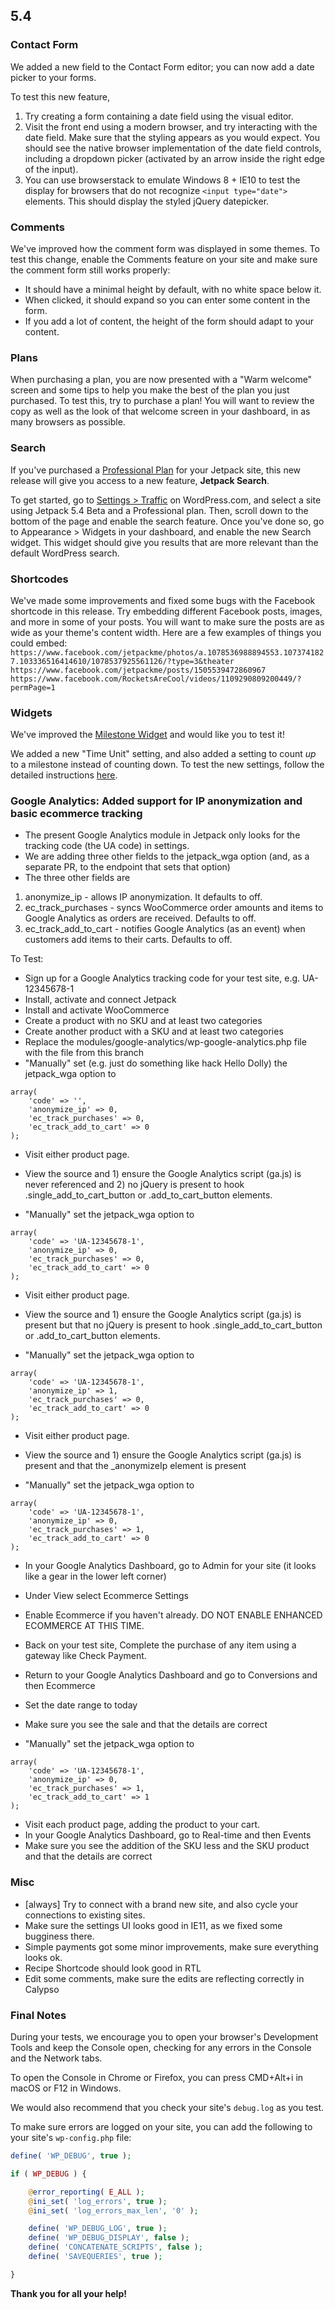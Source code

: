 ## 5.4

### Contact Form

We added a new field to the Contact Form editor; you can now add a date picker to your forms.

To test this new feature,

1. Try creating a form containing a date field using the visual editor.
2. Visit the front end using a modern browser, and try interacting with the date field. Make sure that the styling appears as you would expect. You should see the native browser implementation of the date field controls, including a dropdown picker (activated by an arrow inside the right edge of the input).
3. You can use browserstack to emulate Windows 8 + IE10 to test the display for browsers that do not recognize `<input type="date">` elements. This should display the styled jQuery datepicker.

### Comments

We've improved how the comment form was displayed in some themes. To test this change, enable the Comments feature on your site and make sure the comment form still works properly:
- It should have a minimal height by default, with no white space below it.
- When clicked, it should expand so you can enter some content in the form.
- If you add a lot of content, the height of the form should adapt to your content.

### Plans

When purchasing a plan, you are now presented with a "Warm welcome" screen and some tips to help you make the best of the plan you just purchased. To test this, try to purchase a plan! You will want to review the copy as well as the look of that welcome screen in your dashboard, in as many browsers as possible.

### Search

If you've purchased a [Professional Plan](https://jetpack.com/features/comparison/) for your Jetpack site, this new release will give you access to a new feature, **Jetpack Search**.

To get started, go to [Settings > Traffic](https://wordpress.com/settings/traffic/) on WordPress.com, and select a site using Jetpack 5.4 Beta and a Professional plan. Then, scroll down to the bottom of the page and enable the search feature. Once you've done so, go to Appearance > Widgets in your dashboard, and enable the new Search widget. This widget should give you results that are more relevant than the default WordPress search.

### Shortcodes

We've made some improvements and fixed some bugs with the Facebook shortcode in this release. Try embedding different Facebook posts, images, and more in some of your posts. You will want to make sure the posts are as wide as your theme's content width. Here are a few examples of things you could embed: `https://www.facebook.com/jetpackme/photos/a.1078536988894553.1073741827.103336516414610/1078537925561126/?type=3&theater`
`https://www.facebook.com/jetpackme/posts/1505539472860967`
`https://www.facebook.com/RocketsAreCool/videos/1109290809200449/?permPage=1`

### Widgets

We've improved the [Milestone Widget](https://jetpack.com/support/extra-sidebar-widgets/milestone-widget/) and would like you to test it!

We added a new "Time Unit" setting, and also added a setting to count *up* to a milestone instead of counting down. To test the new settings, follow the detailed instructions [here](https://github.com/Automattic/jetpack/pull/7782).

### Google Analytics: Added support for IP anonymization and basic ecommerce tracking
* The present Google Analytics module in Jetpack only looks for the tracking code (the UA code) in settings.
* We are adding three other fields to the jetpack_wga option  (and, as a separate PR, to the endpoint that sets that option)
* The three other fields are

1. anonymize_ip - allows IP anonymization. It defaults to off.
2. ec_track_purchases - syncs WooCommerce order amounts and items to Google Analytics as orders are received. Defaults to off.
3. ec_track_add_to_cart - notifies Google Analytics (as an event) when customers add items to their carts. Defaults to off.

To Test:

* Sign up for a Google Analytics tracking code for your test site, e.g. UA-12345678-1
* Install, activate and connect Jetpack
* Install and activate WooCommerce
* Create a product with no SKU and at least two categories
* Create another product with a SKU and at least two categories
* Replace the modules/google-analytics/wp-google-analytics.php file with the file from this branch
* "Manually" set (e.g. just do something like hack Hello Dolly) the jetpack_wga option to

```
array(
	'code' => '',
	'anonymize_ip' => 0,
	'ec_track_purchases' => 0,
	'ec_track_add_to_cart' => 0
);
```

* Visit either product page.
* View the source and 1) ensure the Google Analytics script (ga.js) is never referenced and 2) no jQuery is present to hook .single_add_to_cart_button or .add_to_cart_button
elements.

* "Manually" set the jetpack_wga option to

```
array(
	'code' => 'UA-12345678-1',
	'anonymize_ip' => 0,
	'ec_track_purchases' => 0,
	'ec_track_add_to_cart' => 0
);
```

* Visit either product page.
* View the source and 1) ensure the Google Analytics script (ga.js) is present but that no jQuery is present to hook .single_add_to_cart_button or .add_to_cart_button elements.

* "Manually" set the jetpack_wga option to

```
array(
	'code' => 'UA-12345678-1',
	'anonymize_ip' => 1,
	'ec_track_purchases' => 0,
	'ec_track_add_to_cart' => 0
);
```

* Visit either product page.
* View the source and 1) ensure the Google Analytics script (ga.js) is present and that the _anonymizeIp element is present

* "Manually" set the jetpack_wga option to

```
array(
	'code' => 'UA-12345678-1',
	'anonymize_ip' => 0,
	'ec_track_purchases' => 1,
	'ec_track_add_to_cart' => 0
);
```

* In your Google Analytics Dashboard, go to Admin for your site (it looks like a gear in the lower left corner)
* Under View select Ecommerce Settings
* Enable Ecommerce if you haven't already. DO NOT ENABLE ENHANCED ECOMMERCE AT THIS TIME.

* Back on your test site, Complete the purchase of any item using a gateway like Check Payment.
* Return to your Google Analytics Dashboard and go to Conversions and then Ecommerce
* Set the date range to today
* Make sure you see the sale and that the details are correct

* "Manually" set the jetpack_wga option to

```
array(
	'code' => 'UA-12345678-1',
	'anonymize_ip' => 0,
	'ec_track_purchases' => 1,
	'ec_track_add_to_cart' => 1
);
```

* Visit each product page, adding the product to your cart.
* In your Google Analytics Dashboard, go to Real-time and then Events
* Make sure you see the addition of the SKU less and the SKU product and that the details are correct

### Misc

- [always] Try to connect with a brand new site, and also cycle your connections to existing sites.
- Make sure the settings UI looks good in IE11, as we fixed some bugginess there.
- Simple payments got some minor improvements, make sure everything looks ok.
- Recipe Shortcode should look good in RTL
- Edit some comments, make sure the edits are reflecting correctly in Calypso

### Final Notes

During your tests, we encourage you to open your browser's Development Tools and keep the Console open, checking for any errors in the Console and the Network tabs.

To open the Console in Chrome or Firefox, you can press CMD+Alt+i in macOS or F12 in Windows.

We would also recommend that you check your site's `debug.log` as you test.

To make sure errors are logged on your site, you can add the following to your site's `wp-config.php` file:

```php
define( 'WP_DEBUG', true );

if ( WP_DEBUG ) {

	@error_reporting( E_ALL );
	@ini_set( 'log_errors', true );
	@ini_set( 'log_errors_max_len', '0' );

	define( 'WP_DEBUG_LOG', true );
	define( 'WP_DEBUG_DISPLAY', false );
	define( 'CONCATENATE_SCRIPTS', false );
	define( 'SAVEQUERIES', true );

}
```

**Thank you for all your help!**
